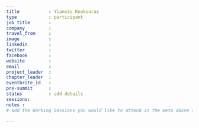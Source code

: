 ```yaml
---
title           : Yiannis Koukouras
type            : participant
job_title       :
company         :
travel_from     :
image           :
linkedin        :
twitter         :
facebook        :
website         :
email           :
project_leader  :
chapter_leader  :
eventbrite_id   :
pre-summit      :
status          : add details
sessions:
notes :
# add the Working Sessions you would like to attend in the meta above (use the session's title) e.g. sessions (one per line): -Security Playbooks Diagrams -Hackathon Daily Sessions

---
```


<!-- put more details about participant here -->
